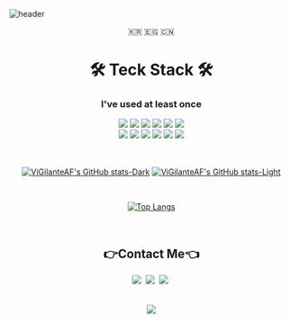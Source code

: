 ![header](https://capsule-render.vercel.app/api?type=waving&color=timeGradient&height=300&section=header&text=Hu%20Sang%20Min&fontSize=90&animation=twinkling)

<p align = "center"> 🇰🇷 🇪🇬 🇨🇳 </p>
 
 <div>
    <h1 align="center"> 🛠️ Teck Stack ️🛠️ </h1>
    <h3 align="center"> I've used at least once </h3>
 </div>

<div align = "center">
<img src="https://img.shields.io/badge/Python-3766AB?style=flat-square&logo=Python&logoColor=white"/>
<img src="https://img.shields.io/badge/Javascript-F7DF1E?style=flat-square&logo=Javascript&logoColor=white"/>
<img src="https://img.shields.io/badge/Nodejs-339933?style=flat-square&logo=Node.js&logoColor=white"/>
<img src="https://img.shields.io/badge/Nestjs-E0234E?style=flat-square&logo=Nestjs&logoColor=white"/>
<img src="https://img.shields.io/badge/TypeScript-3178C6?style=flat-square&logo=TypeScript&logoColor=white"/>
<img src="https://img.shields.io/badge/Mysql-4479A1?style=flat-square&logo=Mysql&logoColor=white"/>
 <br>
<img src="https://img.shields.io/badge/Amazon EC2-FF9900?style=flat-square&logo=Amazon EC2&logoColor=white"/>
<img src="https://img.shields.io/badge/Amazon RDS-527FFF?style=flat-square&logo=Amazon RDS&logoColor=white"/>
<img src="https://img.shields.io/badge/Amazon S3-569A31?style=flat-square&logo=Amazon s3&logoColor=white"/>
<img src="https://img.shields.io/badge/HTML-E34F26?style=flat-square&logo=html5&logoColor=white"/>
<img src="https://img.shields.io/badge/CSS-1572B6?style=flat-square&logo=css3&logoColor=white"/>
<img src="https://img.shields.io/badge/Java-007396?style=flat-square&logo=Java&logoColor=white"/>
</div>
<br>
<br>

<div align ="center">

 [![ViGilanteAF's GitHub stats-Dark](https://github-readme-stats.vercel.app/api?username=ViGilanteAF&show_icons=true&theme=dark#gh-dark-mode-only)](https://github.com/ViGilanteAF/)
[![ViGilanteAF's GitHub stats-Light](https://github-readme-stats.vercel.app/api?username=ViGilanteAF&show_icons=true&theme=default#gh-light-mode-only)](https://github.com/ViGilanteAF/)
 
</div>

 <br>

<div align = "center">
 
[![Top Langs](https://github-readme-stats.vercel.app/api/top-langs/?username=ViGilanteAF&layout=compact)](https://github.com/ViGilanteAF)

 </div>
 
<br>

<h2 align = "center"> 👉Contact Me👈 </h2>
<div align = "center">
<a href="https://blog.naver.com/stronghu"><img src="https://img.shields.io/badge/Blog-20C997?style=flat-square&logo=Velog&logoColor=white&link=https://blog.naver.com/stronghu"/></a>&nbsp
<a href="https://stronghu95.notion.site/T-fb791619cb094dd1835a73be107b07d7"><img src="https://img.shields.io/badge/Notion-000000?style=flat-square&logo=Notion&logoColor=white&link=https://stronghu95.notion.site/T-fb791619cb094dd1835a73be107b07d7"/></a>&nbsp
<a href="mailto:stronghu95@gmail.com"><img src="https://img.shields.io/badge/Gmail-EA4335?style=flat-square&logo=gmail&logoColor=white&link=https://stronghu95.notion.site/T-fb791619cb094dd1835a73be107b07d7"/></a>&nbsp
</div>
<br>
<br>

<div align = "center">
<a href="https://hits.seeyoufarm.com"><img src="https://hits.seeyoufarm.com/api/count/incr/badge.svg?url=https%3A%2F%2Fgithub.com%2FViGilanteAF&count_bg=%2323BCDF&title_bg=%23555555&icon=github.svg&icon_color=%23E7E7E7&title=Hits&edge_flat=false"/></a>
</div>
